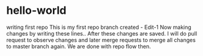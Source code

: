 # hello-world
writing first repo
This is my first repo branch created - Edit-1
Now making changes by writing these lines.. 
After these changes are saved. I will do pull request to observe changes and later merge requests to merge all changes to master branch again. We are done with repo flow then.
